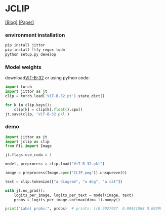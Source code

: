 # JCLIP

[[Blog]](https://openai.com/blog/clip/) [[Paper]](https://arxiv.org/abs/2103.00020)







### environment installation
```bash
pip install jittor
pip install ftfy regex tqdm
python setup.py develop
```

### Model weights

download[VIT-B-32](https://github.com/uyzhang/JCLIP/releases/tag/%E6%9D%83%E9%87%8D) or using python code:

```python
import torch
import jittor as jt
clip = torch.load('ViT-B-32.pt').state_dict()

for k in clip.keys():
    clip[k] = clip[k].float().cpu()
jt.save(clip, 'ViT-B-32.pkl')
```


### demo
```python
import jittor as jt
import jclip as clip
from PIL import Image

jt.flags.use_cuda = 1

model, preprocess = clip.load("ViT-B-32.pkl")

image = preprocess(Image.open("CLIP.png")).unsqueeze(0)

text = clip.tokenize(["a diagram", "a dog", "a cat"])

with jt.no_grad():
    logits_per_image, logits_per_text = model(image, text)
    probs = logits_per_image.softmax(dim=-1).numpy()

print("Label probs:", probs)  # prints: [[0.9927937  0.00421068 0.00299572]]
```




